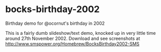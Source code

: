 # bocks-birthday-2002
Birthday demo for @ocornut's birthday in 2002

This is a fairly dumb slideshow/text demo, knocked up in very little time around 27th November 2002. Download and see screenshots at http://www.smspower.org/Homebrew/BocksBirthday2002-SMS
